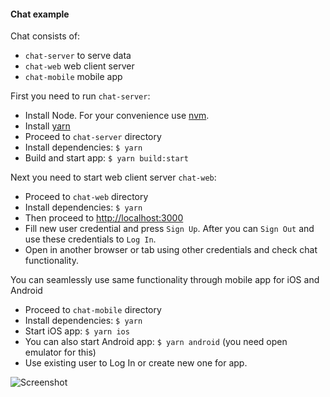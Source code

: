 #### Chat example

Chat consists of:
  * `chat-server` to serve data
  * `chat-web` web client server
  * `chat-mobile` mobile app

First you need to run `chat-server`:
  * Install Node. For your convenience use [nvm](https://github.com/creationix/nvm#installation).
  * Install [yarn](https://yarnpkg.com/lang/en/docs/install/)
  * Proceed to `chat-server` directory
  * Install dependencies: `$ yarn`
  * Build and start app: `$ yarn build:start`

Next you need to start web client server `chat-web`:
  * Proceed to `chat-web` directory
  * Install dependencies: `$ yarn`
  * Then proceed to [http://localhost:3000](http://localhost:3000)
  * Fill new user credential and press `Sign Up`. After you can `Sign Out` and use these credentials to `Log In`.
  * Open in another browser or tab using other credentials and check chat functionality.

You can seamlessly use same functionality through mobile app for iOS and Android
  * Proceed to `chat-mobile` directory
  * Install dependencies: `$ yarn`
  * Start iOS app: `$ yarn ios`
  * You can also start Android app: `$ yarn android` (you need open emulator for this)
  * Use existing user to Log In or create new one for app.

![Screenshot](https://api.monosnap.com/rpc/file/download?id=dKt0Ti8xCedpiD3ptyTvhela7aVMI6)
